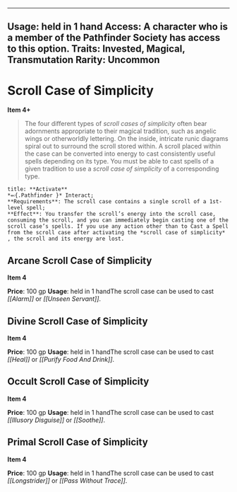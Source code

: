 
---
Usage: held in 1 hand
Access: A character who is a member of the Pathfinder Society has access to this option.
Traits: Invested, Magical, Transmutation
Rarity: Uncommon
---

# Scroll Case of Simplicity

**Item 4+**

> The four different types of *scroll cases of simplicity* often bear adornments appropriate to their magical tradition, such as angelic wings or otherworldly lettering. On the inside, intricate runic diagrams spiral out to surround the scroll stored within. A scroll placed within the case can be converted into energy to cast consistently useful spells depending on its type. You must be able to cast spells of a given tradition to use a *scroll case of simplicity* of a corresponding type.

```ad-embed-ability
title: **Activate**
*⬻{.Pathfinder }* Interact; 
**Requirements**: The scroll case contains a single scroll of a 1st-level spell;
**Effect**: You transfer the scroll’s energy into the scroll case, consuming the scroll, and you can immediately begin casting one of the scroll case’s spells. If you use any action other than to Cast a Spell from the scroll case after activating the *scroll case of simplicity* , the scroll and its energy are lost.

```

## Arcane Scroll Case of Simplicity

**Item 4**

**Price**: 100 gp
**Usage**: held in 1 handThe scroll case can be used to cast *[[Alarm]]* or *[[Unseen Servant]]*.

## Divine Scroll Case of Simplicity

**Item 4**

**Price**: 100 gp
**Usage**: held in 1 handThe scroll case can be used to cast *[[Heal]]* or *[[Purify Food And Drink]]*.

## Occult Scroll Case of Simplicity

**Item 4**

**Price**: 100 gp
**Usage**: held in 1 handThe scroll case can be used to cast *[[Illusory Disguise]]* or *[[Soothe]]*.

## Primal Scroll Case of Simplicity

**Item 4**

**Price**: 100 gp
**Usage**: held in 1 handThe scroll case can be used to cast *[[Longstrider]]* or *[[Pass Without Trace]]*.
